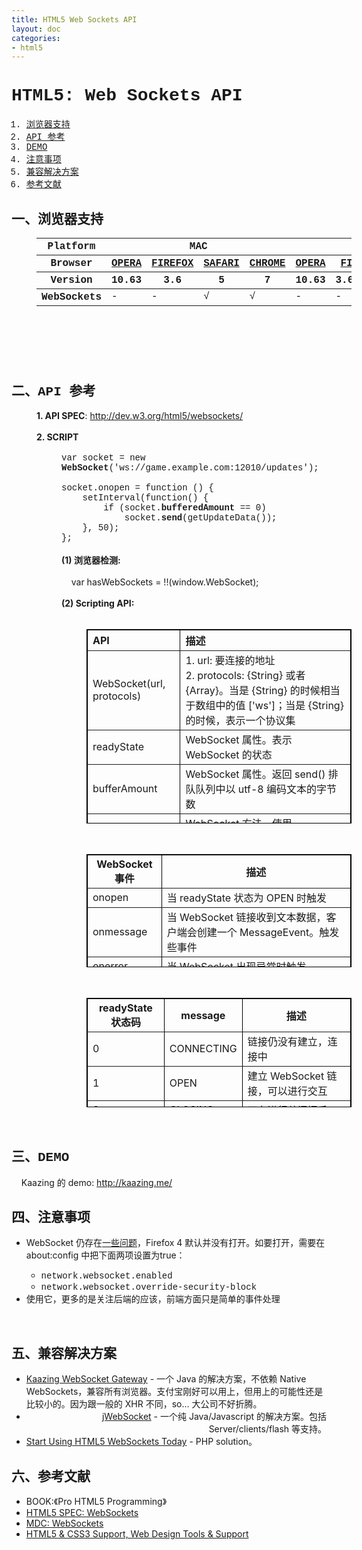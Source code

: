 ```yaml
---
title: HTML5 Web Sockets API
layout: doc
categories:
- html5
---
```


<h1 style="font-family:Courier New">HTML5: Web Sockets API</h1>
<ol style="font-family:Courier New"><li><a href="#spec-browser" target="_self">浏览器支持</a></li>
<li><a href="#spec-api" target="_self">API 参考</a></li>
<li><a href="#spec-demo" target="_self">DEMO</a></li>
<li><a href="#spec-caution" target="_self">注意事项</a></li>
<li><a href="#spec-solution" target="_self">兼容解决方案</a></li>
<li><a href="#spec-ref" target="_self">参考文献</a></li>
</ol>
<h2 id="spec-browser" style="font-family:Courier New">一、浏览器支持</h2>
<table class="zeroBorder" style="font-family:Courier New;margin-left:40px" height="166" width="920">
<tbody>
<tr>
<th class="primary-heading" scope="row"><span class="offScreen">Platform</span></th>
<th class="primary-heading" colspan="4" scope="colgroup">MAC</th>
<th class="primary-heading" colspan="8" scope="colgroup">WIN</th>
<th class="offScreen">% <br>
</th>
</tr>
<tr>
<th class="row-heading secondary-heading" scope="row"><span class="offScreen">Browser</span></th>
<th class="browser-id browser-opera secondary-heading" colspan="1" scope="col"><a href="http://www.opera.com/browser/" target="_blank" title="Download the Opera web browser">OPERA</a></th>
<th class="browser-firefox browser-id secondary-heading" colspan="1" scope="col"><a href="http://www.mozilla-europe.org/en/firefox/" target="_blank" title="Download the Firefox web browser">FIREFOX</a></th>
<th class="browser-id browser-safari secondary-heading" colspan="1" scope="col"><a href="http://www.apple.com/safari/download/" target="_blank" title="Download the Safari web browser">SAFARI</a></th>
<th class="browser-chrome browser-id secondary-heading" colspan="1" scope="col"><a href="http://www.google.com/chrome/" target="_blank" title="Download the Chrome web browser">CHROME</a></th>
<th class="browser-id browser-opera secondary-heading" colspan="1" scope="col"><a href="http://www.opera.com/browser/" target="_blank" title="Download the Opera web browser">OPERA</a></th>
<th class="browser-firefox browser-id secondary-heading" colspan="2" scope="colgroup"><a href="http://www.mozilla-europe.org/en/firefox/" target="_blank" title="Download the Firefox web browser">FIREFOX</a></th>
<th class="browser-id browser-safari secondary-heading" colspan="1" scope="col"><a href="http://www.apple.com/safari/download/" target="_blank" title="Download the Safari web browser">SAFARI</a></th>
<th class="browser-id browser-ie secondary-heading" colspan="2" scope="colgroup"><a href="http://www.microsoft.com/ie/" target="_blank" title="Download the Ie web browser">IE</a></th>
<th class="browser-chrome browser-id secondary-heading" colspan="2" scope="colgroup"><a href="http://www.google.com/chrome/" target="_blank" title="Download the Chrome web browser">CHROME</a></th>
<th class="offScreen">&nbsp;</th>
</tr>
<tr>
<th class="row-heading tertiary-heading" scope="row"><span class="offScreen">Version</span></th>
<th class="tertiary-heading" scope="col"> 10.63 </th>
<th class="tertiary-heading" scope="col"> 3.6 </th>
<th class="tertiary-heading" scope="col"> 5 </th>
<th class="tertiary-heading" scope="col"> 7 </th>
<th class="tertiary-heading" scope="col"> 10.63 </th>
<th class="tertiary-heading" scope="col"> 3.6 </th>
<th class="tertiary-heading" scope="col"> 4.03 </th>
<th class="tertiary-heading" scope="col"> 5 </th>
<th class="tertiary-heading" scope="col"> 8 </th>
<th class="tertiary-heading" scope="col"> 9 </th>
<th class="tertiary-heading" scope="col"> 7 </th>
<th class="tertiary-heading" scope="col"> 8 </th>
<th class="offScreen">&nbsp;</th>
</tr>
</tbody>
 
<tbody>
<tr>
<th class="row-heading" scope="row">WebSockets<br>
</th>
<td class="supported">-<br>
</td>
<td class="supported">-</td>
<td class="supported">√</td>
<td class="supported">√<br>
</td>
<td class="supported">-</td>
<td class="supported">-<br>
</td>
<td class="supported">√<br>
</td>
<td class="supported">√</td>
<td>-<br>
</td>
<td>-<br>
</td>
<td class="supported">√<br>
</td>
<td class="supported">√<br>
</td>
<td class="grade-excellent support-grade"> 36%</td>
</tr>
</tbody>
</table>
<br>
<h2 id="spec-api" style="font-family:Courier New">二、API 参考</h2>
<div style="margin-left:40px"><b>1. API SPEC</b>: <a href="http://dev.w3.org/html5/websockets/" id="ve.m" title="http://dev.w3.org/html5/websockets/">http://dev.w3.org/html5/websockets/</a><br>
<br>
<b>2. SCRIPT</b><br>
</div>
<div style="margin-left:80px"><br>
<font face="Courier New">var socket = new <b>WebSocket</b>('ws://game.example.com:12010/updates');<br>
<br>
socket.onopen = function () {<br>
&nbsp;&nbsp; &nbsp;setInterval(function() {<br>
&nbsp;&nbsp; &nbsp;&nbsp;&nbsp; &nbsp;if (socket.<b>bufferedAmount</b> == 0)<br>
&nbsp;&nbsp; &nbsp;&nbsp;&nbsp; &nbsp;&nbsp;&nbsp; &nbsp;socket.<b>send</b>(getUpdateData());<br>
&nbsp;&nbsp; &nbsp;}, 50);<br>
};</font><br>
<br>
<b>(1) 浏览器检测:</b><br>
 &nbsp;&nbsp;&nbsp; <br>
 &nbsp;&nbsp;&nbsp; var hasWebSockets = !!(window.WebSocket);<br>
<br>
<b>(2) Scripting API:</b><br>
<br>
<table id="m:6l" style="margin-left:40px" border="1" bordercolor="#000000" cellpadding="3" cellspacing="0" height="311" width="920">
<tbody>
<tr>
<th style="text-align:left">API<br>
</th>
<th style="text-align:left">描述<br>
</th>
</tr>
</tbody>
 
<tbody>
<tr>
<td style="text-align:left">WebSocket(url, protocols)<br>
</td>
<td style="text-align:left">1. url: 要连接的地址<br>
2. protocols: {String} 或者 {Array}。当是 {String} 的时候相当于数组中的值 ['ws']；当是 {String} 的时候，表示一个协议集<br>
</td>
</tr>
<tr>
<td style="text-align:left">readyState<br>
</td>
<td style="text-align:left">WebSocket 属性。表示 WebSocket 的状态<br>
</td>
</tr>
<tr>
<td style="text-align:left">bufferAmount<br>
</td>
<td style="text-align:left">WebSocket 属性。返回 send() 排队队列中以 utf-8 编码文本的字节数<br>
</td>
</tr>
<tr>
<td style="text-align:left">send()<br>
</td>
<td style="text-align:left">WebSocket 方法。使用 WebSocket 传输数据<br>
</td>
</tr>
<tr>
<td style="text-align:left">close()<br>
</td>
<td style="text-align:left">WebSocket 方法。有下面几种情况：<br>
<ol><li>当 readyState 属性的状态是 CLOSING 或者 CLOSED，不做任何事</li>
<li>当 WebSocket 还没有建立链接。断掉链接，并把 readState 的状态设置为 CLOSING</li>
<li>当 WebSocket 还未进行关闭握手，开始关闭握手，并把 readState 的状态设置为 CLOSING</li>
<li>其他状态，把 readState 的状态设置为 CLOSING<br>
</li>
</ol>
</td>
</tr>
</tbody>
</table>
<br>
<table id="rnih" style="margin-left:40px" border="1" bordercolor="#000000" cellpadding="3" cellspacing="0" height="181" width="678">
<tbody>
<tr>
<th>WebSocket 事件<br>
</th>
<th>描述<br>
</th>
</tr>
<tr>
<td style="text-align:left">onopen<br>
</td>
<td style="text-align:left">当 readyState 状态为 OPEN 时触发<br>
</td>
</tr>
<tr>
<td style="text-align:left">onmessage<br>
</td>
<td style="text-align:left">当 WebSocket 链接收到文本数据，客户端会创建一个 MessageEvent。触发些事件<br>
</td>
</tr>
<tr>
<td style="text-align:left">onerror<br>
</td>
<td style="text-align:left">当 WebSocket 出现异常时触发<br>
</td>
</tr>
<tr>
<td style="text-align:left">onclose<br>
</td>
<td style="text-align:left">当 WebSocket 已经关闭，客户端会通过 CloseEvent 创建一个 close 事件<br>
</td>
</tr>
</tbody>
</table>
<br>
<table id="m:6l" style="margin-left:40px" border="1" bordercolor="#000000" cellpadding="3" cellspacing="0" height="175" width="530">
<tbody>
<tr>
<th>readyState 状态码<br>
</th>
<th>message<br>
</th>
<th>描述<br>
</th>
</tr>
</tbody>
 
<tbody>
<tr>
<td style="text-align:left">0<br>
</td>
<td style="text-align:left">CONNECTING<br>
</td>
<td style="text-align:left">链接仍没有建立，连接中<br>
</td>
</tr>
<tr>
<td style="text-align:left">1<br>
</td>
<td style="text-align:left">OPEN<br>
</td>
<td style="text-align:left">建立 WebSocket 链接，可以进行交互<br>
</td>
</tr>
<tr>
<td style="text-align:left">2<br>
</td>
<td style="text-align:left">CLOSING<br>
</td>
<td style="text-align:left">正在进行关闭握手<br>
</td>
</tr>
<tr>
<td style="text-align:left">3<br>
</td>
<td style="text-align:left">CLOSED<br>
</td>
<td style="text-align:left">链接已经关闭，或者打不开<br>
</td>
</tr>
</tbody>
</table>
</div>
<br>
<h2 id="spec-demo" style="font-family:Courier New">三、DEMO</h2>
 &nbsp;&nbsp;&nbsp; Kaazing 的 demo: <a href="http://kaazing.me/" id="bo1r" title="http://kaazing.me/">http://kaazing.me/</a><br>
<h2 id="spec-caution" style="font-family:Courier New">四、注意事项</h2>
<ul><li>WebSocket 仍存在<a href="http://www.ietf.org/mail-archive/web/hybi/current/msg04744.html" id="vqi2" title="一些问题">一些问题</a>，Firefox 4 默认并没有打开。如要打开，需要在 about:config 中把下面两项设置为true：</li>
<ul><li><font face="Courier New">network.websocket.enabled</font></li>
<li><font face="Courier New">network.websocket.override-security-block</font></li></ul>
<li>使用它，更多的是关注后端的应该，前端方面只是简单的事件处理<br>
</li></ul>
<br>
<h2 id="spec-solution" style="font-family:Courier New">五、兼容解决方案</h2>
<ul><li><a href="http://kaazing.com/" id="l..o" title="Kaazing WebSocket Gateway">Kaazing WebSocket Gateway</a> - 一个 Java 的解决方案，不依赖 Native WebSockets，兼容所有浏览器。支付宝刚好可以用上，但用上的可能性还是比较小的。因为跟一般的 XHR 不同，so... 大公司不好折腾。</li>
<li style="text-align:right"><a href="http://jwebsocket.org/" id="x1lm" title="jWebSocket">jWebSocket</a> - 一个纯 Java/Javascript 的解决方案。包括 Server/clients/flash 等支持。</li>
<li><a href="http://net.tutsplus.com/tutorials/javascript-ajax/start-using-html5-websockets-today/" id="isc6" title="Start Using HTML5 WebSockets Today">Start Using HTML5 WebSockets Today</a> - PHP solution。<br>
</li></ul>
<h2 id="spec-ref" style="font-family:Courier New">六、参考文献</h2>
<ul><li>BOOK:《Pro HTML5 Programming》</li>
<li><a href="http://dev.w3.org/html5/websockets/" id="mh3w" title="HTML5 SPEC: WebSockets">HTML5 SPEC: WebSockets</a><br>
</li>
<li><a href="https://developer.mozilla.org/en/WebSockets" id="l80l" title="MDC: WebSockets">MDC: WebSockets</a><br>
</li>
<li><a href="http://www.findmebyip.com/litmus" title="HTML5 &amp; CSS3 Support, Web Design Tools &amp; Support">HTML5 &amp; CSS3 Support, Web Design Tools &amp; Support</a></li></ul>
<br>
<br>

